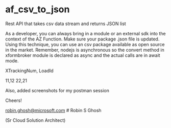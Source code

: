 # af_csv_to_json
Rest API that takes csv data stream and returns JSON list



As a developer, you can always bring in a module or an external sdk into the context of the AZ Function. Make sure your 
package .json file is updated. Using this 
technique, you can use an csv package available as open source in the market.
Remember, nodejs is asynchronous so the convert method in xformbroker module is declared as async and the actual calls
 are in await mode. 



XTrackingNum, LoadId

11,12
22,21

Also, added screenshots for my postman session

Cheers!

robin.ghosh@microsoft.com   # Robin S Ghosh

(Sr Cloud Solution Architect)


